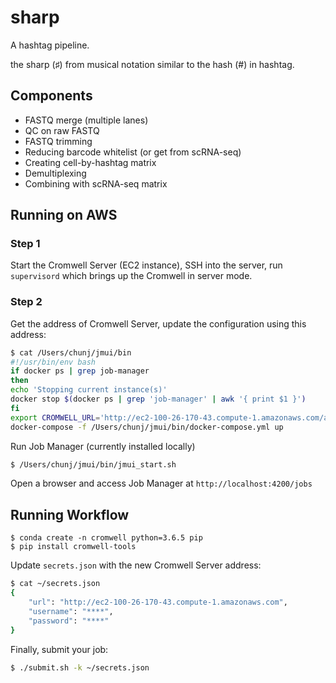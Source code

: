 # sharp

A hashtag pipeline.

the sharp (♯) from musical notation similar to the hash (#) in hashtag.


## Components

- FASTQ merge (multiple lanes)
- QC on raw FASTQ
- FASTQ trimming
- Reducing barcode whitelist (or get from scRNA-seq)
- Creating cell-by-hashtag matrix
- Demultiplexing
- Combining with scRNA-seq matrix


## Running on AWS

### Step 1

Start the Cromwell Server (EC2 instance), SSH into the server, run `supervisord` which brings up the Cromwell in server mode.

### Step 2

Get the address of Cromwell Server, update the configuration using this address:

```bash
$ cat /Users/chunj/jmui/bin
#!/usr/bin/env bash
if docker ps | grep job-manager
then
echo 'Stopping current instance(s)'
docker stop $(docker ps | grep 'job-manager' | awk '{ print $1 }')
fi
export CROMWELL_URL='http://ec2-100-26-170-43.compute-1.amazonaws.com/api/workflows/v1'
docker-compose -f /Users/chunj/jmui/bin/docker-compose.yml up
```

Run Job Manager (currently installed locally)

```bash
$ /Users/chunj/jmui/bin/jmui_start.sh
```

Open a browser and access Job Manager at `http://localhost:4200/jobs`

## Running Workflow

```
$ conda create -n cromwell python=3.6.5 pip
$ pip install cromwell-tools
```

Update `secrets.json` with the new Cromwell Server address:

```bash
$ cat ~/secrets.json
{
    "url": "http://ec2-100-26-170-43.compute-1.amazonaws.com",
    "username": "****",
    "password": "****"
}
```

Finally, submit your job:

```bash
$ ./submit.sh -k ~/secrets.json
```
